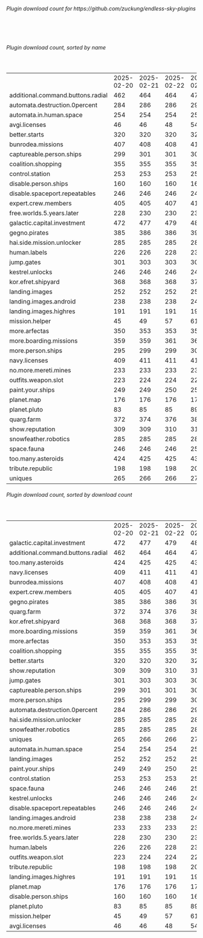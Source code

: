 <h6>Plugin download count for https://github.com/zuckung/endless-sky-plugins</h6><br>
<br>
<h6>Plugin download count, sorted by name</h6><sub><sup><br>
<table>
	<tr>
		<td></td>
		<td>2025-02-20</td>
		<td>2025-02-21</td>
		<td>2025-02-22</td>
		<td>2025-02-23</td>
		<td>2025-02-24</td>
		<td>2025-02-25</td>
		<td>2025-02-26</td>
		<td>today +</td>
	</tr>
	<tr>
		<td>additional.command.buttons.radial</td>
		<td>462</td>
		<td>464</td>
		<td>464</td>
		<td>473</td>
		<td>482</td>
		<td>482</td>
		<td>484</td>
		<td>+ 2</td>
	</tr>
	<tr>
		<td>automata.destruction.0percent</td>
		<td>284</td>
		<td>286</td>
		<td>286</td>
		<td>290</td>
		<td>292</td>
		<td>292</td>
		<td>295</td>
		<td>+ 3</td>
	</tr>
	<tr>
		<td>automata.in.human.space</td>
		<td>254</td>
		<td>254</td>
		<td>254</td>
		<td>259</td>
		<td>259</td>
		<td>260</td>
		<td>263</td>
		<td>+ 3</td>
	</tr>
	<tr>
		<td>avgi.licenses</td>
		<td>46</td>
		<td>46</td>
		<td>48</td>
		<td>54</td>
		<td>56</td>
		<td>56</td>
		<td>57</td>
		<td>+ 1</td>
	</tr>
	<tr>
		<td>better.starts</td>
		<td>320</td>
		<td>320</td>
		<td>320</td>
		<td>327</td>
		<td>331</td>
		<td>331</td>
		<td>332</td>
		<td>+ 1</td>
	</tr>
	<tr>
		<td>bunrodea.missions</td>
		<td>407</td>
		<td>408</td>
		<td>408</td>
		<td>414</td>
		<td>414</td>
		<td>414</td>
		<td>419</td>
		<td>+ 5</td>
	</tr>
	<tr>
		<td>captureable.person.ships</td>
		<td>299</td>
		<td>301</td>
		<td>301</td>
		<td>305</td>
		<td>305</td>
		<td>306</td>
		<td>311</td>
		<td>+ 5</td>
	</tr>
	<tr>
		<td>coalition.shopping</td>
		<td>355</td>
		<td>355</td>
		<td>355</td>
		<td>359</td>
		<td>359</td>
		<td>359</td>
		<td>362</td>
		<td>+ 3</td>
	</tr>
	<tr>
		<td>control.station</td>
		<td>253</td>
		<td>253</td>
		<td>253</td>
		<td>255</td>
		<td>257</td>
		<td>257</td>
		<td>258</td>
		<td>+ 1</td>
	</tr>
	<tr>
		<td>disable.person.ships</td>
		<td>160</td>
		<td>160</td>
		<td>160</td>
		<td>162</td>
		<td>162</td>
		<td>162</td>
		<td>163</td>
		<td>+ 1</td>
	</tr>
	<tr>
		<td>disable.spaceport.repeatables</td>
		<td>246</td>
		<td>246</td>
		<td>246</td>
		<td>248</td>
		<td>248</td>
		<td>248</td>
		<td>251</td>
		<td>+ 3</td>
	</tr>
	<tr>
		<td>expert.crew.members</td>
		<td>405</td>
		<td>405</td>
		<td>407</td>
		<td>413</td>
		<td>415</td>
		<td>415</td>
		<td>416</td>
		<td>+ 1</td>
	</tr>
	<tr>
		<td>free.worlds.5.years.later</td>
		<td>228</td>
		<td>230</td>
		<td>230</td>
		<td>234</td>
		<td>234</td>
		<td>234</td>
		<td>235</td>
		<td>+ 1</td>
	</tr>
	<tr>
		<td>galactic.capital.investment</td>
		<td>472</td>
		<td>477</td>
		<td>479</td>
		<td>483</td>
		<td>485</td>
		<td>485</td>
		<td>491</td>
		<td>+ 6</td>
	</tr>
	<tr>
		<td>gegno.pirates</td>
		<td>385</td>
		<td>386</td>
		<td>386</td>
		<td>392</td>
		<td>394</td>
		<td>394</td>
		<td>397</td>
		<td>+ 3</td>
	</tr>
	<tr>
		<td>hai.side.mission.unlocker</td>
		<td>285</td>
		<td>285</td>
		<td>285</td>
		<td>289</td>
		<td>289</td>
		<td>289</td>
		<td>291</td>
		<td>+ 2</td>
	</tr>
	<tr>
		<td>human.labels</td>
		<td>226</td>
		<td>226</td>
		<td>228</td>
		<td>230</td>
		<td>232</td>
		<td>232</td>
		<td>233</td>
		<td>+ 1</td>
	</tr>
	<tr>
		<td>jump.gates</td>
		<td>301</td>
		<td>303</td>
		<td>303</td>
		<td>308</td>
		<td>310</td>
		<td>310</td>
		<td>315</td>
		<td>+ 5</td>
	</tr>
	<tr>
		<td>kestrel.unlocks</td>
		<td>246</td>
		<td>246</td>
		<td>246</td>
		<td>248</td>
		<td>248</td>
		<td>248</td>
		<td>253</td>
		<td>+ 5</td>
	</tr>
	<tr>
		<td>kor.efret.shipyard</td>
		<td>368</td>
		<td>368</td>
		<td>368</td>
		<td>374</td>
		<td>378</td>
		<td>378</td>
		<td>384</td>
		<td>+ 6</td>
	</tr>
	<tr>
		<td>landing.images</td>
		<td>252</td>
		<td>252</td>
		<td>252</td>
		<td>254</td>
		<td>256</td>
		<td>258</td>
		<td>261</td>
		<td>+ 3</td>
	</tr>
	<tr>
		<td>landing.images.android</td>
		<td>238</td>
		<td>238</td>
		<td>238</td>
		<td>242</td>
		<td>244</td>
		<td>244</td>
		<td>249</td>
		<td>+ 5</td>
	</tr>
	<tr>
		<td>landing.images.highres</td>
		<td>191</td>
		<td>191</td>
		<td>191</td>
		<td>193</td>
		<td>193</td>
		<td>194</td>
		<td>195</td>
		<td>+ 1</td>
	</tr>
	<tr>
		<td>mission.helper</td>
		<td>45</td>
		<td>49</td>
		<td>57</td>
		<td>61</td>
		<td>61</td>
		<td>63</td>
		<td>70</td>
		<td>+ 7</td>
	</tr>
	<tr>
		<td>more.arfectas</td>
		<td>350</td>
		<td>353</td>
		<td>353</td>
		<td>357</td>
		<td>357</td>
		<td>359</td>
		<td>365</td>
		<td>+ 6</td>
	</tr>
	<tr>
		<td>more.boarding.missions</td>
		<td>359</td>
		<td>359</td>
		<td>361</td>
		<td>369</td>
		<td>371</td>
		<td>371</td>
		<td>374</td>
		<td>+ 3</td>
	</tr>
	<tr>
		<td>more.person.ships</td>
		<td>295</td>
		<td>299</td>
		<td>299</td>
		<td>303</td>
		<td>303</td>
		<td>303</td>
		<td>304</td>
		<td>+ 1</td>
	</tr>
	<tr>
		<td>navy.licenses</td>
		<td>409</td>
		<td>411</td>
		<td>411</td>
		<td>415</td>
		<td>415</td>
		<td>415</td>
		<td>423</td>
		<td>+ 8</td>
	</tr>
	<tr>
		<td>no.more.mereti.mines</td>
		<td>233</td>
		<td>233</td>
		<td>233</td>
		<td>235</td>
		<td>235</td>
		<td>235</td>
		<td>242</td>
		<td>+ 7</td>
	</tr>
	<tr>
		<td>outfits.weapon.slot</td>
		<td>223</td>
		<td>224</td>
		<td>224</td>
		<td>226</td>
		<td>228</td>
		<td>228</td>
		<td>229</td>
		<td>+ 1</td>
	</tr>
	<tr>
		<td>paint.your.ships</td>
		<td>249</td>
		<td>249</td>
		<td>250</td>
		<td>254</td>
		<td>256</td>
		<td>256</td>
		<td>259</td>
		<td>+ 3</td>
	</tr>
	<tr>
		<td>planet.map</td>
		<td>176</td>
		<td>176</td>
		<td>176</td>
		<td>178</td>
		<td>178</td>
		<td>178</td>
		<td>181</td>
		<td>+ 3</td>
	</tr>
	<tr>
		<td>planet.pluto</td>
		<td>83</td>
		<td>85</td>
		<td>85</td>
		<td>89</td>
		<td>89</td>
		<td>89</td>
		<td>92</td>
		<td>+ 3</td>
	</tr>
	<tr>
		<td>quarg.farm</td>
		<td>372</td>
		<td>374</td>
		<td>376</td>
		<td>384</td>
		<td>384</td>
		<td>384</td>
		<td>392</td>
		<td>+ 8</td>
	</tr>
	<tr>
		<td>show.reputation</td>
		<td>309</td>
		<td>309</td>
		<td>310</td>
		<td>312</td>
		<td>312</td>
		<td>313</td>
		<td>316</td>
		<td>+ 3</td>
	</tr>
	<tr>
		<td>snowfeather.robotics</td>
		<td>285</td>
		<td>285</td>
		<td>285</td>
		<td>289</td>
		<td>289</td>
		<td>289</td>
		<td>290</td>
		<td>+ 1</td>
	</tr>
	<tr>
		<td>space.fauna</td>
		<td>246</td>
		<td>246</td>
		<td>246</td>
		<td>250</td>
		<td>252</td>
		<td>252</td>
		<td>253</td>
		<td>+ 1</td>
	</tr>
	<tr>
		<td>too.many.asteroids</td>
		<td>424</td>
		<td>425</td>
		<td>425</td>
		<td>432</td>
		<td>434</td>
		<td>434</td>
		<td>441</td>
		<td>+ 7</td>
	</tr>
	<tr>
		<td>tribute.republic</td>
		<td>198</td>
		<td>198</td>
		<td>198</td>
		<td>200</td>
		<td>200</td>
		<td>200</td>
		<td>201</td>
		<td>+ 1</td>
	</tr>
	<tr>
		<td>uniques</td>
		<td>265</td>
		<td>266</td>
		<td>266</td>
		<td>272</td>
		<td>274</td>
		<td>274</td>
		<td>275</td>
		<td>+ 1</td>
	</tr>
</table>
</sub></sup>
<h6>Plugin download count, sorted by download count</h6><sub><sup><br>
<table>
	<tr>
		<td></td>
		<td>2025-02-20</td>
		<td>2025-02-21</td>
		<td>2025-02-22</td>
		<td>2025-02-23</td>
		<td>2025-02-24</td>
		<td>2025-02-25</td>
		<td>2025-02-26</td>
		<td>today +</td>
	</tr>
	<tr>
		<td>galactic.capital.investment</td>
		<td>472</td>
		<td>477</td>
		<td>479</td>
		<td>483</td>
		<td>485</td>
		<td>485</td>
		<td>491</td>
		<td>+ 6</td>
	</tr>
	<tr>
		<td>additional.command.buttons.radial</td>
		<td>462</td>
		<td>464</td>
		<td>464</td>
		<td>473</td>
		<td>482</td>
		<td>482</td>
		<td>484</td>
		<td>+ 2</td>
	</tr>
	<tr>
		<td>too.many.asteroids</td>
		<td>424</td>
		<td>425</td>
		<td>425</td>
		<td>432</td>
		<td>434</td>
		<td>434</td>
		<td>441</td>
		<td>+ 7</td>
	</tr>
	<tr>
		<td>navy.licenses</td>
		<td>409</td>
		<td>411</td>
		<td>411</td>
		<td>415</td>
		<td>415</td>
		<td>415</td>
		<td>423</td>
		<td>+ 8</td>
	</tr>
	<tr>
		<td>bunrodea.missions</td>
		<td>407</td>
		<td>408</td>
		<td>408</td>
		<td>414</td>
		<td>414</td>
		<td>414</td>
		<td>419</td>
		<td>+ 5</td>
	</tr>
	<tr>
		<td>expert.crew.members</td>
		<td>405</td>
		<td>405</td>
		<td>407</td>
		<td>413</td>
		<td>415</td>
		<td>415</td>
		<td>416</td>
		<td>+ 1</td>
	</tr>
	<tr>
		<td>gegno.pirates</td>
		<td>385</td>
		<td>386</td>
		<td>386</td>
		<td>392</td>
		<td>394</td>
		<td>394</td>
		<td>397</td>
		<td>+ 3</td>
	</tr>
	<tr>
		<td>quarg.farm</td>
		<td>372</td>
		<td>374</td>
		<td>376</td>
		<td>384</td>
		<td>384</td>
		<td>384</td>
		<td>392</td>
		<td>+ 8</td>
	</tr>
	<tr>
		<td>kor.efret.shipyard</td>
		<td>368</td>
		<td>368</td>
		<td>368</td>
		<td>374</td>
		<td>378</td>
		<td>378</td>
		<td>384</td>
		<td>+ 6</td>
	</tr>
	<tr>
		<td>more.boarding.missions</td>
		<td>359</td>
		<td>359</td>
		<td>361</td>
		<td>369</td>
		<td>371</td>
		<td>371</td>
		<td>374</td>
		<td>+ 3</td>
	</tr>
	<tr>
		<td>more.arfectas</td>
		<td>350</td>
		<td>353</td>
		<td>353</td>
		<td>357</td>
		<td>357</td>
		<td>359</td>
		<td>365</td>
		<td>+ 6</td>
	</tr>
	<tr>
		<td>coalition.shopping</td>
		<td>355</td>
		<td>355</td>
		<td>355</td>
		<td>359</td>
		<td>359</td>
		<td>359</td>
		<td>362</td>
		<td>+ 3</td>
	</tr>
	<tr>
		<td>better.starts</td>
		<td>320</td>
		<td>320</td>
		<td>320</td>
		<td>327</td>
		<td>331</td>
		<td>331</td>
		<td>332</td>
		<td>+ 1</td>
	</tr>
	<tr>
		<td>show.reputation</td>
		<td>309</td>
		<td>309</td>
		<td>310</td>
		<td>312</td>
		<td>312</td>
		<td>313</td>
		<td>316</td>
		<td>+ 3</td>
	</tr>
	<tr>
		<td>jump.gates</td>
		<td>301</td>
		<td>303</td>
		<td>303</td>
		<td>308</td>
		<td>310</td>
		<td>310</td>
		<td>315</td>
		<td>+ 5</td>
	</tr>
	<tr>
		<td>captureable.person.ships</td>
		<td>299</td>
		<td>301</td>
		<td>301</td>
		<td>305</td>
		<td>305</td>
		<td>306</td>
		<td>311</td>
		<td>+ 5</td>
	</tr>
	<tr>
		<td>more.person.ships</td>
		<td>295</td>
		<td>299</td>
		<td>299</td>
		<td>303</td>
		<td>303</td>
		<td>303</td>
		<td>304</td>
		<td>+ 1</td>
	</tr>
	<tr>
		<td>automata.destruction.0percent</td>
		<td>284</td>
		<td>286</td>
		<td>286</td>
		<td>290</td>
		<td>292</td>
		<td>292</td>
		<td>295</td>
		<td>+ 3</td>
	</tr>
	<tr>
		<td>hai.side.mission.unlocker</td>
		<td>285</td>
		<td>285</td>
		<td>285</td>
		<td>289</td>
		<td>289</td>
		<td>289</td>
		<td>291</td>
		<td>+ 2</td>
	</tr>
	<tr>
		<td>snowfeather.robotics</td>
		<td>285</td>
		<td>285</td>
		<td>285</td>
		<td>289</td>
		<td>289</td>
		<td>289</td>
		<td>290</td>
		<td>+ 1</td>
	</tr>
	<tr>
		<td>uniques</td>
		<td>265</td>
		<td>266</td>
		<td>266</td>
		<td>272</td>
		<td>274</td>
		<td>274</td>
		<td>275</td>
		<td>+ 1</td>
	</tr>
	<tr>
		<td>automata.in.human.space</td>
		<td>254</td>
		<td>254</td>
		<td>254</td>
		<td>259</td>
		<td>259</td>
		<td>260</td>
		<td>263</td>
		<td>+ 3</td>
	</tr>
	<tr>
		<td>landing.images</td>
		<td>252</td>
		<td>252</td>
		<td>252</td>
		<td>254</td>
		<td>256</td>
		<td>258</td>
		<td>261</td>
		<td>+ 3</td>
	</tr>
	<tr>
		<td>paint.your.ships</td>
		<td>249</td>
		<td>249</td>
		<td>250</td>
		<td>254</td>
		<td>256</td>
		<td>256</td>
		<td>259</td>
		<td>+ 3</td>
	</tr>
	<tr>
		<td>control.station</td>
		<td>253</td>
		<td>253</td>
		<td>253</td>
		<td>255</td>
		<td>257</td>
		<td>257</td>
		<td>258</td>
		<td>+ 1</td>
	</tr>
	<tr>
		<td>space.fauna</td>
		<td>246</td>
		<td>246</td>
		<td>246</td>
		<td>250</td>
		<td>252</td>
		<td>252</td>
		<td>253</td>
		<td>+ 1</td>
	</tr>
	<tr>
		<td>kestrel.unlocks</td>
		<td>246</td>
		<td>246</td>
		<td>246</td>
		<td>248</td>
		<td>248</td>
		<td>248</td>
		<td>253</td>
		<td>+ 5</td>
	</tr>
	<tr>
		<td>disable.spaceport.repeatables</td>
		<td>246</td>
		<td>246</td>
		<td>246</td>
		<td>248</td>
		<td>248</td>
		<td>248</td>
		<td>251</td>
		<td>+ 3</td>
	</tr>
	<tr>
		<td>landing.images.android</td>
		<td>238</td>
		<td>238</td>
		<td>238</td>
		<td>242</td>
		<td>244</td>
		<td>244</td>
		<td>249</td>
		<td>+ 5</td>
	</tr>
	<tr>
		<td>no.more.mereti.mines</td>
		<td>233</td>
		<td>233</td>
		<td>233</td>
		<td>235</td>
		<td>235</td>
		<td>235</td>
		<td>242</td>
		<td>+ 7</td>
	</tr>
	<tr>
		<td>free.worlds.5.years.later</td>
		<td>228</td>
		<td>230</td>
		<td>230</td>
		<td>234</td>
		<td>234</td>
		<td>234</td>
		<td>235</td>
		<td>+ 1</td>
	</tr>
	<tr>
		<td>human.labels</td>
		<td>226</td>
		<td>226</td>
		<td>228</td>
		<td>230</td>
		<td>232</td>
		<td>232</td>
		<td>233</td>
		<td>+ 1</td>
	</tr>
	<tr>
		<td>outfits.weapon.slot</td>
		<td>223</td>
		<td>224</td>
		<td>224</td>
		<td>226</td>
		<td>228</td>
		<td>228</td>
		<td>229</td>
		<td>+ 1</td>
	</tr>
	<tr>
		<td>tribute.republic</td>
		<td>198</td>
		<td>198</td>
		<td>198</td>
		<td>200</td>
		<td>200</td>
		<td>200</td>
		<td>201</td>
		<td>+ 1</td>
	</tr>
	<tr>
		<td>landing.images.highres</td>
		<td>191</td>
		<td>191</td>
		<td>191</td>
		<td>193</td>
		<td>193</td>
		<td>194</td>
		<td>195</td>
		<td>+ 1</td>
	</tr>
	<tr>
		<td>planet.map</td>
		<td>176</td>
		<td>176</td>
		<td>176</td>
		<td>178</td>
		<td>178</td>
		<td>178</td>
		<td>181</td>
		<td>+ 3</td>
	</tr>
	<tr>
		<td>disable.person.ships</td>
		<td>160</td>
		<td>160</td>
		<td>160</td>
		<td>162</td>
		<td>162</td>
		<td>162</td>
		<td>163</td>
		<td>+ 1</td>
	</tr>
	<tr>
		<td>planet.pluto</td>
		<td>83</td>
		<td>85</td>
		<td>85</td>
		<td>89</td>
		<td>89</td>
		<td>89</td>
		<td>92</td>
		<td>+ 3</td>
	</tr>
	<tr>
		<td>mission.helper</td>
		<td>45</td>
		<td>49</td>
		<td>57</td>
		<td>61</td>
		<td>61</td>
		<td>63</td>
		<td>70</td>
		<td>+ 7</td>
	</tr>
	<tr>
		<td>avgi.licenses</td>
		<td>46</td>
		<td>46</td>
		<td>48</td>
		<td>54</td>
		<td>56</td>
		<td>56</td>
		<td>57</td>
		<td>+ 1</td>
	</tr>
</table>
</sub></sup>
